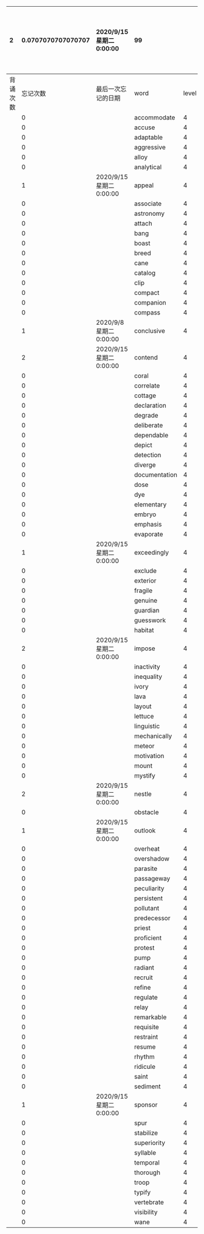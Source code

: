 |2|0.0707070707070707|2020/9/15 星期二 0:00:00|99|||||本行表示本列表背诵次数，最后一次遗忘率和最后一次背诵时间||
|:--|:--|:--|:--|:--|:--|:--|:--|:--|:--|
|背诵次数|忘记次数|最后一次忘记的日期|word|level|list|序号|页数|备注|助记备注|
||0||accommodate|4|7|61|126|||
||0||accuse|4|7|69|126|||
||0||adaptable|4|7|40|125|||
||0||aggressive|4|7|79|127|||
||0||alloy|4|7|76|127|||
||0||analytical|4|7|26|124|||
||1|2020/9/15 星期二 0:00:00|appeal|4|7|83|127|||
||0||associate|4|7|81|127|||
||0||astronomy|4|7|99|128|||
||0||attach|4|7|5|123|||
||0||bang|4|7|95|128|||
||0||boast|4|7|3|123|||
||0||breed|4|7|64|126|||
||0||cane|4|7|22|124|||
||0||catalog|4|7|91|127|||
||0||clip|4|7|46|125|||
||0||compact|4|7|30|124|||
||0||companion|4|7|41|125|||
||0||compass|4|7|32|124|||
||1|2020/9/8 星期二 0:00:00|conclusive|4|7|18|124|||
||2|2020/9/15 星期二 0:00:00|contend|4|7|35|124|||
||0||coral|4|7|59|126|||
||0||correlate|4|7|75|127|||
||0||cottage|4|7|84|127|||
||0||declaration|4|7|72|126|||
||0||degrade|4|7|13|123|||
||0||deliberate|4|7|34|124|||
||0||dependable|4|7|48|125|||
||0||depict|4|7|98|128|||
||0||detection|4|7|73|126|||
||0||diverge|4|7|58|126|||
||0||documentation|4|7|42|125|||
||0||dose|4|7|6|123|||
||0||dye|4|7|65|126|||
||0||elementary|4|7|62|126|||
||0||embryo|4|7|49|125|||
||0||emphasis|4|7|80|127|||
||0||evaporate|4|7|94|128|||
||1|2020/9/15 星期二 0:00:00|exceedingly|4|7|11|123|||
||0||exclude|4|7|87|127|||
||0||exterior|4|7|16|124|||
||0||fragile|4|7|67|126|||
||0||genuine|4|7|54|125|||
||0||guardian|4|7|89|127|||
||0||guesswork|4|7|97|128|||
||0||habitat|4|7|17|124|||
||2|2020/9/15 星期二 0:00:00|impose|4|7|14|123|||
||0||inactivity|4|7|88|127|||
||0||inequality|4|7|52|125|||
||0||ivory|4|7|51|125|||
||0||lava|4|7|19|124|||
||0||layout|4|7|85|127|||
||0||lettuce|4|7|71|126|||
||0||linguistic|4|7|92|127|||
||0||mechanically|4|7|68|126|||
||0||meteor|4|7|20|124|||
||0||motivation|4|7|93|127|||
||0||mount|4|7|29|124|||
||0||mystify|4|7|8|123|||
||2|2020/9/15 星期二 0:00:00|nestle|4|7|96|128|||
||0||obstacle|4|7|86|127|||
||1|2020/9/15 星期二 0:00:00|outlook|4|7|78|127|overlook||
||0||overheat|4|7|24|124|||
||0||overshadow|4|7|70|126|||
||0||parasite|4|7|57|126|||
||0||passageway|4|7|38|125|||
||0||peculiarity|4|7|77|127|||
||0||persistent|4|7|1|123|||
||0||pollutant|4|7|12|123|||
||0||predecessor|4|7|56|125|||
||0||priest|4|7|21|124|||
||0||proficient|4|7|25|124|||
||0||protest|4|7|31|124|||
||0||pump|4|7|7|123|||
||0||radiant|4|7|15|124|||
||0||recruit|4|7|36|124|||
||0||refine|4|7|90|127|||
||0||regulate|4|7|44|125|||
||0||relay|4|7|2|123|||
||0||remarkable|4|7|33|124|||
||0||requisite|4|7|4|123|||
||0||restraint|4|7|9|123|||
||0||resume|4|7|53|125|||
||0||rhythm|4|7|28|124|||
||0||ridicule|4|7|23|124|||
||0||saint|4|7|82|127|||
||0||sediment|4|7|66|126|||
||1|2020/9/15 星期二 0:00:00|sponsor|4|7|39|125|||
||0||spur|4|7|43|125|||
||0||stabilize|4|7|50|125|||
||0||superiority|4|7|55|125|||
||0||syllable|4|7|47|125|||
||0||temporal|4|7|10|123|||
||0||thorough|4|7|74|127|||
||0||troop|4|7|27|124|||
||0||typify|4|7|60|126|||
||0||vertebrate|4|7|63|126|||
||0||visibility|4|7|37|125|||
||0||wane|4|7|45|125|||
